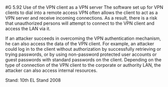 #G 5.92 Use of the VPN client as a VPN server
The software set up for VPN clients to dial into a remote access VPN often allows the client to act as a VPN server and receive incoming connections. As a result, there is a risk that unauthorized persons will attempt to connect to the VPN client and access the LAN via it.

If an attacker succeeds in overcoming the VPN authentication mechanism, he can also access the data of the VPN client. For example, an attacker could log in to the client without authorization by successfully retrieving or trying passwords, or by using non-password protected user accounts or guest passwords with standard passwords on the client. Depending on the type of connection of the VPN client to the corporate or authority LAN, the attacker can also access internal resources.

Stand: 10th EL Stand 2008



